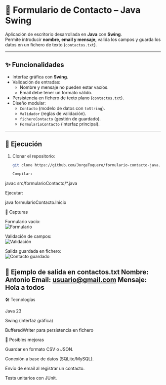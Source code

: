 # 📌 Formulario de Contacto – Java Swing

Aplicación de escritorio desarrollada en **Java** con **Swing**.  
Permite introducir **nombre, email y mensaje**, valida los campos y guarda los datos en un fichero de texto (`contactos.txt`).

---

## ✨ Funcionalidades
- Interfaz gráfica con **Swing**.  
- Validación de entradas:  
  - Nombre y mensaje no pueden estar vacíos.  
  - Email debe tener un formato válido.  
- Persistencia en fichero de texto plano (`contactos.txt`).  
- Diseño modular:  
  - `Contacto` (modelo de datos con `toString`).  
  - `Validador` (reglas de validación).  
  - `ficheroContacto` (gestión de guardado).  
  - `FormularioContacto` (interfaz principal).

---

## 🚀 Ejecución
1. Clonar el repositorio:  
   ```bash
   git clone https://github.com/JorgeToquero/formulario-contacto-java.git

   Compilar:

javac src/formularioContacto/*.java


Ejecutar:

java formularioContacto.Inicio


📸 Capturas

Formulario vacío:  
![Formulario](img/Formulario.png)

Validación de campos:  
![Validación](img/validacion.png)

Salida guardada en fichero:  
![Contacto guardado](img/contacto-guardado.png)


📂 Ejemplo de salida en contactos.txt
Nombre: Antonio
Email: usuario@gmail.com
Mensaje: Hola a todos
----------------------------------------------

🛠️ Tecnologías

Java 23

Swing (interfaz gráfica)

BufferedWriter para persistencia en fichero

🔮 Posibles mejoras

Guardar en formato CSV o JSON.

Conexión a base de datos (SQLite/MySQL).

Envío de email al registrar un contacto.

Tests unitarios con JUnit.
